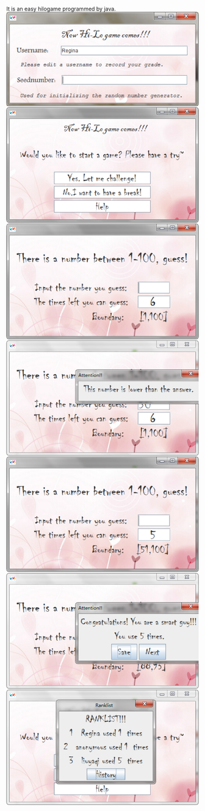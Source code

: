 It is an easy hilogame programmed by java.
![](1.png)  
![](2.png)  
![](3.png)  
![](4.png)  
![](5.png)  
![](6.png)  
![](7.png)  